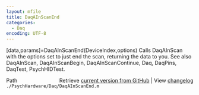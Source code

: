 ```yaml
---
layout: mfile
title: DaqAInScanEnd
categories:
  - Daq
encoding: UTF-8
---
```


\[data,params\]=DaqAInScanEnd\(DeviceIndex,options\)
Calls DaqAInScan with the options set to just end the scan, returning the
data to you.
See also DaqAInScan, DaqAInScanBegin, DaqAInScanContinue,
Daq, DaqPins, DaqTest, PsychHIDTest.


<div class="code_header" style="text-align:right;">
  <span style="float:left;">Path&nbsp;&nbsp;</span> <span class="counter">Retrieve <a href=
  "https://raw.github.com/Psychtoolbox-3/Psychtoolbox-3/beta/./PsychHardware/Daq/DaqAInScanEnd.m">current version from GitHub</a> | View <a href=
  "https://github.com/Psychtoolbox-3/Psychtoolbox-3/commits/beta/./PsychHardware/Daq/DaqAInScanEnd.m">changelog</a></span>
</div>
<div class="code">
  <code>./PsychHardware/Daq/DaqAInScanEnd.m</code>
</div>
